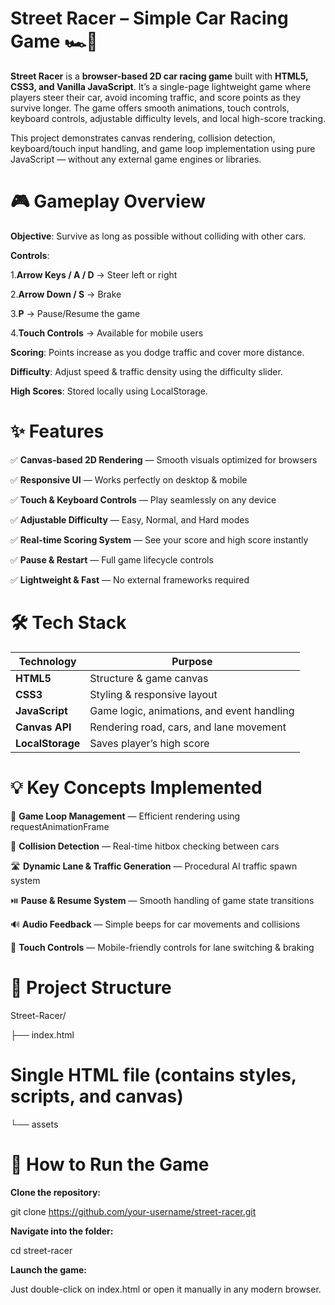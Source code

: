 # Street Racer – Simple Car Racing Game 🏎️💨

**Street Racer** is a **browser-based 2D car racing game** built with **HTML5, CSS3, and Vanilla JavaScript**.
It’s a single-page lightweight game where players steer their car, avoid incoming traffic, and score points as they survive longer.
The game offers smooth animations, touch controls, keyboard controls, adjustable difficulty levels, and local high-score tracking.

This project demonstrates canvas rendering, collision detection, keyboard/touch input handling, and game loop implementation using pure JavaScript — without any external game engines or libraries.

# 🎮 Gameplay Overview

**Objective**: Survive as long as possible without colliding with other cars.

**Controls**:

1.**Arrow Keys / A / D** → Steer left or right

2.**Arrow Down / S** → Brake

3.**P** → Pause/Resume the game

4.**Touch Controls** → Available for mobile users

**Scoring**: Points increase as you dodge traffic and cover more distance.

**Difficulty**: Adjust speed & traffic density using the difficulty slider.

**High Scores**: Stored locally using LocalStorage.

# ✨ Features

✅ **Canvas-based 2D Rendering** — Smooth visuals optimized for browsers

✅ **Responsive UI** — Works perfectly on desktop & mobile

✅ **Touch & Keyboard Controls** — Play seamlessly on any device

✅ **Adjustable Difficulty** — Easy, Normal, and Hard modes

✅ **Real-time Scoring System** — See your score and high score instantly

✅ **Pause & Restart** — Full game lifecycle controls

✅ **Lightweight & Fast** — No external frameworks required

# 🛠️ Tech Stack
| Technology       | Purpose                                    |
| ---------------- | ------------------------------------------ |
| **HTML5**        | Structure & game canvas                    |
| **CSS3**         | Styling & responsive layout                |
| **JavaScript**   | Game logic, animations, and event handling |
| **Canvas API**   | Rendering road, cars, and lane movement    |
| **LocalStorage** | Saves player’s high score                  |

# 💡 Key Concepts Implemented

🎯 **Game Loop Management** — Efficient rendering using requestAnimationFrame

🚗 **Collision Detection** — Real-time hitbox checking between cars

🛣️ **Dynamic Lane & Traffic Generation** — Procedural AI traffic spawn system

⏯️ **Pause & Resume System** — Smooth handling of game state transitions

🔊 **Audio Feedback** — Simple beeps for car movements and collisions

📱 **Touch Controls** — Mobile-friendly controls for lane switching & braking

# 📂 Project Structure
Street-Racer/

├── index.html 
# Single HTML file (contains styles, scripts, and canvas)
└── assets

# 🚀 How to Run the Game

**Clone the repository:**

git clone https://github.com/your-username/street-racer.git


**Navigate into the folder:**

cd street-racer


**Launch the game:**

Just double-click on index.html or open it manually in any modern browser.
